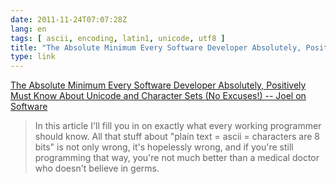 ```yaml
---
date: 2011-11-24T07:07:28Z
lang: en
tags: [ ascii, encoding, latin1, unicode, utf8 ]
title: "The Absolute Minimum Every Software Developer Absolutely, Positively Must Know About Unicode and Character Sets (No Excuses!) -- Joel on Software"
type: link
---
```


[The Absolute Minimum Every Software Developer Absolutely, Positively
Must Know About Unicode and Character Sets (No Excuses!) -- Joel on
Software](http://www.joelonsoftware.com/articles/Unicode.html)

> In this article I'll fill you in on exactly what every working
> programmer should know. All that stuff about "plain text = ascii =
> characters are 8 bits" is not only wrong, it's hopelessly wrong, and
> if you're still programming that way, you're not much better than a
> medical doctor who doesn't believe in germs.

